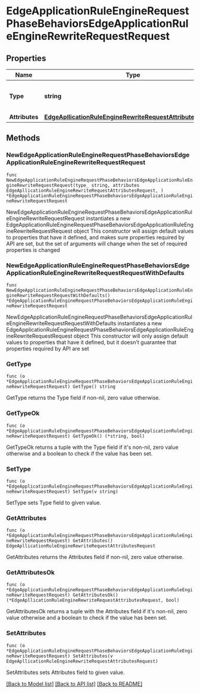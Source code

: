 # EdgeApplicationRuleEngineRequestPhaseBehaviorsEdgeApplicationRuleEngineRewriteRequestRequest

## Properties

Name | Type | Description | Notes
------------ | ------------- | ------------- | -------------
**Type** | **string** | * &#x60;rewrite_request&#x60; - rewrite_request | 
**Attributes** | [**EdgeApllicationRuleEngineRewriteRequestAttributesRequest**](EdgeApllicationRuleEngineRewriteRequestAttributesRequest.md) |  | 

## Methods

### NewEdgeApplicationRuleEngineRequestPhaseBehaviorsEdgeApplicationRuleEngineRewriteRequestRequest

`func NewEdgeApplicationRuleEngineRequestPhaseBehaviorsEdgeApplicationRuleEngineRewriteRequestRequest(type_ string, attributes EdgeApllicationRuleEngineRewriteRequestAttributesRequest, ) *EdgeApplicationRuleEngineRequestPhaseBehaviorsEdgeApplicationRuleEngineRewriteRequestRequest`

NewEdgeApplicationRuleEngineRequestPhaseBehaviorsEdgeApplicationRuleEngineRewriteRequestRequest instantiates a new EdgeApplicationRuleEngineRequestPhaseBehaviorsEdgeApplicationRuleEngineRewriteRequestRequest object
This constructor will assign default values to properties that have it defined,
and makes sure properties required by API are set, but the set of arguments
will change when the set of required properties is changed

### NewEdgeApplicationRuleEngineRequestPhaseBehaviorsEdgeApplicationRuleEngineRewriteRequestRequestWithDefaults

`func NewEdgeApplicationRuleEngineRequestPhaseBehaviorsEdgeApplicationRuleEngineRewriteRequestRequestWithDefaults() *EdgeApplicationRuleEngineRequestPhaseBehaviorsEdgeApplicationRuleEngineRewriteRequestRequest`

NewEdgeApplicationRuleEngineRequestPhaseBehaviorsEdgeApplicationRuleEngineRewriteRequestRequestWithDefaults instantiates a new EdgeApplicationRuleEngineRequestPhaseBehaviorsEdgeApplicationRuleEngineRewriteRequestRequest object
This constructor will only assign default values to properties that have it defined,
but it doesn't guarantee that properties required by API are set

### GetType

`func (o *EdgeApplicationRuleEngineRequestPhaseBehaviorsEdgeApplicationRuleEngineRewriteRequestRequest) GetType() string`

GetType returns the Type field if non-nil, zero value otherwise.

### GetTypeOk

`func (o *EdgeApplicationRuleEngineRequestPhaseBehaviorsEdgeApplicationRuleEngineRewriteRequestRequest) GetTypeOk() (*string, bool)`

GetTypeOk returns a tuple with the Type field if it's non-nil, zero value otherwise
and a boolean to check if the value has been set.

### SetType

`func (o *EdgeApplicationRuleEngineRequestPhaseBehaviorsEdgeApplicationRuleEngineRewriteRequestRequest) SetType(v string)`

SetType sets Type field to given value.


### GetAttributes

`func (o *EdgeApplicationRuleEngineRequestPhaseBehaviorsEdgeApplicationRuleEngineRewriteRequestRequest) GetAttributes() EdgeApllicationRuleEngineRewriteRequestAttributesRequest`

GetAttributes returns the Attributes field if non-nil, zero value otherwise.

### GetAttributesOk

`func (o *EdgeApplicationRuleEngineRequestPhaseBehaviorsEdgeApplicationRuleEngineRewriteRequestRequest) GetAttributesOk() (*EdgeApllicationRuleEngineRewriteRequestAttributesRequest, bool)`

GetAttributesOk returns a tuple with the Attributes field if it's non-nil, zero value otherwise
and a boolean to check if the value has been set.

### SetAttributes

`func (o *EdgeApplicationRuleEngineRequestPhaseBehaviorsEdgeApplicationRuleEngineRewriteRequestRequest) SetAttributes(v EdgeApllicationRuleEngineRewriteRequestAttributesRequest)`

SetAttributes sets Attributes field to given value.



[[Back to Model list]](../README.md#documentation-for-models) [[Back to API list]](../README.md#documentation-for-api-endpoints) [[Back to README]](../README.md)


